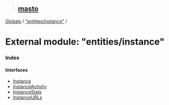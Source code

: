 > ## [masto](../README.md)

[Globals](../globals.md) / ["entities/instance"](_entities_instance_.md) /

# External module: "entities/instance"

### Index

#### Interfaces

* [Instance](../interfaces/_entities_instance_.instance.md)
* [InstanceActivity](../interfaces/_entities_instance_.instanceactivity.md)
* [InstanceStats](../interfaces/_entities_instance_.instancestats.md)
* [InstanceURLs](../interfaces/_entities_instance_.instanceurls.md)